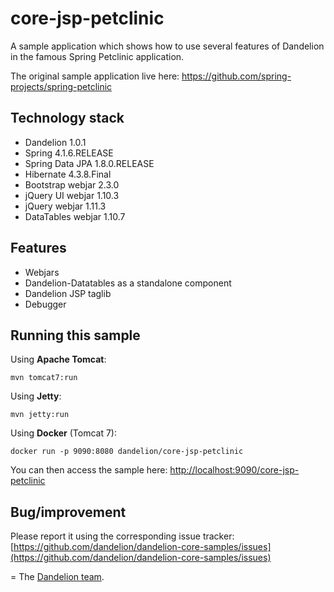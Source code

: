 core-jsp-petclinic
=================================================================

A sample application which shows how to use several features of Dandelion in the famous Spring Petclinic application.

The original sample application live here: https://github.com/spring-projects/spring-petclinic

## Technology stack

 - Dandelion 1.0.1
 - Spring 4.1.6.RELEASE
 - Spring Data JPA 1.8.0.RELEASE
 - Hibernate 4.3.8.Final
 - Bootstrap webjar 2.3.0
 - jQuery UI webjar 1.10.3
 - jQuery webjar 1.11.3
 - DataTables webjar 1.10.7
 
## Features

 - Webjars
 - Dandelion-Datatables as a standalone component
 - Dandelion JSP taglib
 - Debugger

## Running this sample

Using __Apache Tomcat__:

    mvn tomcat7:run

Using __Jetty__:

    mvn jetty:run

Using __Docker__ (Tomcat 7):

    docker run -p 9090:8080 dandelion/core-jsp-petclinic

You can then access the sample here: [http://localhost:9090/core-jsp-petclinic](http://localhost:9090/core-jsp-petclinic)

## Bug/improvement

Please report it using the corresponding issue tracker: [https://github.com/dandelion/dandelion-core-samples/issues](https://github.com/dandelion/dandelion-core-samples/issues)

=
The [Dandelion team](http://dandelion.github.io/team/).